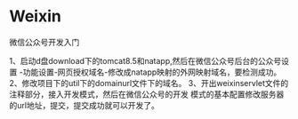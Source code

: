 # Weixin
微信公众号开发入门

1、启动d盘download下的tomcat8.5和natapp,然后在微信公众号后台的公众号设置
-功能设置-网页授权域名-修改成natapp映射的外网映射域名，要检测成功。
2、修改项目下的util下的domainurl文件下的域名。
3、开出weixinservlet文件的注释部分，接入开发模式，然后在微信公众号的开发
模式的基本配置修改服务器的url地址，提交，提交成功就可以开发了。


